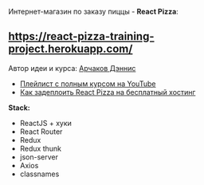 Интернет-магазин по заказу пиццы - **React Pizza**:

## https://react-pizza-training-project.herokuapp.com/

Автор идеи и курса: [Арчаков Дэннис](https://career.habr.com/archakovim)
- [Плейлист с полным курсом на YouTube](https://www.youtube.com/watch?v=bziVFvq8cLQ&list=PL0FGkDGJQjJFMRmP7wZ771m1Nx-m2_qXq)
- [Как задеплоить React Pizza на бесплатный хостинг](https://www.youtube.com/watch?v=-pJN9faoa8E&t=1951s)

**Stack:**

- ReactJS + хуки
- React Router
- Redux
- Redux thunk
- json-server
- Axios
- classnames
